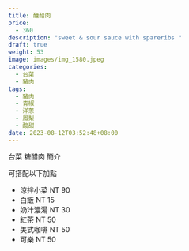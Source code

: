 ```yaml
---
title: 醣醋肉
price:
  - 360
description: "sweet & sour sauce with spareribs "
draft: true
weight: 53
image: images/img_1580.jpeg
categories:
  - 台菜
  - 豬肉
tags:
  - 豬肉
  - 青椒
  - 洋蔥
  - 鳳梨
  - 酸甜
date: 2023-08-12T03:52:48+08:00
---
```


台菜 糖醋肉 簡介

可搭配以下加點

- 涼拌小菜  NT 90
- 白飯 NT 15
- 奶汁濃湯 NT 30
- 紅茶  NT 50
- 美式咖啡 NT 50
- 可樂 NT 50
